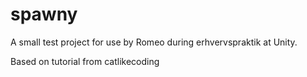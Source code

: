 # spawny

A small test project for use by Romeo during erhvervspraktik at Unity.

Based on tutorial from catlikecoding
